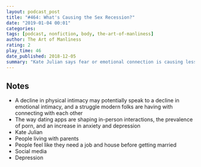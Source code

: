 ```yaml
---
layout: podcast_post
title: "#464: What's Causing the Sex Recession?"
date: "2019-01-04 00:01"
categories:
tags: [podcast, nonfiction, body, the-art-of-manliness]
author: The Art of Manliness
rating: 2
play_time: 46
date_published: 2018-12-05
summary: "Kate Julian says fear or emotional connection is causing less physical connection."
---
```


## Notes

* A decline in physical intimacy may potentially speak to a decline in emotional
intimacy, and a struggle modern folks are having with connecting with each other
* The way dating apps are shaping in-person interactions, the prevalence of
porn, and an increase in anxiety and depression
* Kate Julian
* People living with parents
* People feel like they need a job and house before getting married
* Social media
* Depression
